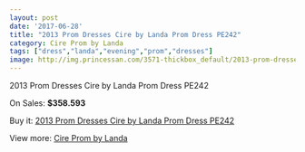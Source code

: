 ```yaml
---
layout: post
date: '2017-06-28'
title: "2013 Prom Dresses Cire by Landa Prom Dress PE242"
category: Cire Prom by Landa
tags: ["dress","landa","evening","prom","dresses"]
image: http://img.princessan.com/3571-thickbox_default/2013-prom-dresses-cire-by-landa-prom-dress-pe242.jpg
---
```

2013 Prom Dresses Cire by Landa Prom Dress PE242

On Sales: **$358.593**
<a href="https://www.princessan.com/en/cire-prom-by-landa/1638-2013-prom-dresses-cire-by-landa-prom-dress-pe242.html"><amp-img layout="responsive" width="600" height="600" src="//img.princessan.com/3571-thickbox_default/2013-prom-dresses-cire-by-landa-prom-dress-pe242.jpg" alt="2013 Prom Dresses Cire by Landa Prom Dress PE242 0" /></a>
<a href="https://www.princessan.com/en/cire-prom-by-landa/1638-2013-prom-dresses-cire-by-landa-prom-dress-pe242.html"><amp-img layout="responsive" width="600" height="600" src="//img.princessan.com/3574-thickbox_default/2013-prom-dresses-cire-by-landa-prom-dress-pe242.jpg" alt="2013 Prom Dresses Cire by Landa Prom Dress PE242 1" /></a>
<a href="https://www.princessan.com/en/cire-prom-by-landa/1638-2013-prom-dresses-cire-by-landa-prom-dress-pe242.html"><amp-img layout="responsive" width="600" height="600" src="//img.princessan.com/3573-thickbox_default/2013-prom-dresses-cire-by-landa-prom-dress-pe242.jpg" alt="2013 Prom Dresses Cire by Landa Prom Dress PE242 2" /></a>
<a href="https://www.princessan.com/en/cire-prom-by-landa/1638-2013-prom-dresses-cire-by-landa-prom-dress-pe242.html"><amp-img layout="responsive" width="600" height="600" src="//img.princessan.com/3572-thickbox_default/2013-prom-dresses-cire-by-landa-prom-dress-pe242.jpg" alt="2013 Prom Dresses Cire by Landa Prom Dress PE242 3" /></a>

Buy it: [2013 Prom Dresses Cire by Landa Prom Dress PE242](https://www.princessan.com/en/cire-prom-by-landa/1638-2013-prom-dresses-cire-by-landa-prom-dress-pe242.html "2013 Prom Dresses Cire by Landa Prom Dress PE242")

View more: [Cire Prom by Landa](https://www.princessan.com/en/15-cire-prom-by-landa "Cire Prom by Landa")